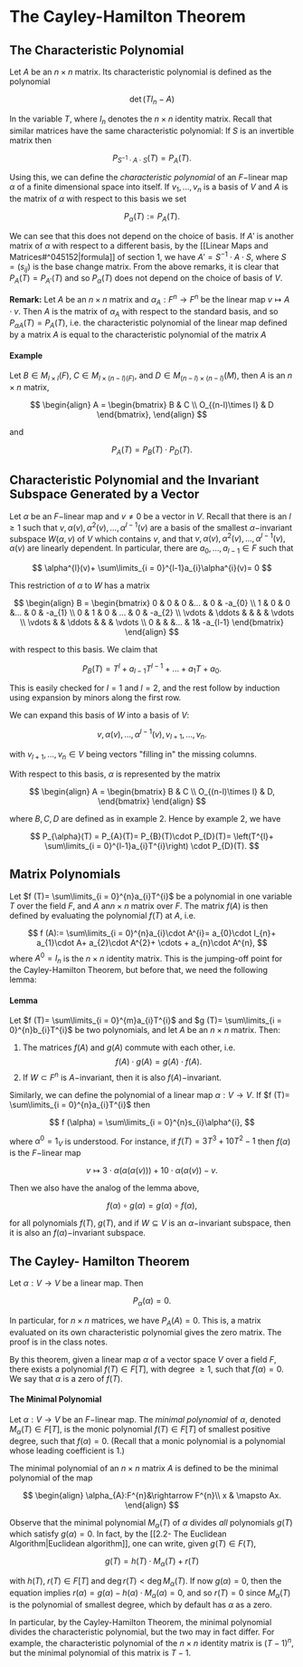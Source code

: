 # The Cayley-Hamilton Theorem

##  The Characteristic Polynomial

Let $A$ be an $n \times n$ matrix. Its characteristic polynomial is defined as the polynomial

$$
\det (TI_{n}-A)
$$

In the variable $T$, where $I_{n}$ denotes the $n \times n$ identity matrix. Recall that similar matrices have the same characteristic polynomial: If $S$ is an invertible matrix then

$$
P_{S^{-1}\cdot A \cdot S}(T) = P_{A}(T).
$$

Using this, we can define the *characteristic polynomial* of an $F-$linear map $\alpha$ of a finite dimensional space into itself. If $v_{1}, ..., v_{n}$ is a basis of $V$ and $A$ is the matrix of $\alpha$ with respect to this basis we set

$$
P_{\alpha}(T):= P_{A}(T).
$$

We can see that this does not depend on the choice of basis. If $A'$ is another matrix of $\alpha$ with respect to a different basis, by the [[Linear Maps and Matrices#^045152|formula]] of section 1, we have $A' = S^{-1}\cdot A \cdot S$, where $S = (s_{ij})$ is the base change matrix. From the above remarks, it is clear that $P_{A}(T)= P_{A'}(T)$ and so $P_{\alpha}(T)$ does not depend on the choice of basis of $V$.

**Remark:** Let $A$ be an $n \times n$ matrix and $\alpha_{A}:F^{n}\rightarrow F^{n}$ be the linear map $v \mapsto A \cdot v$. Then $A$ is the matrix of $\alpha_{A}$ with respect to the standard basis, and so $P_{\alpha A}(T)= P_{A}(T)$, i.e. the characteristic polynomial of the linear map defined by a matrix $A$ is equal to the characteristic polynomial of the matrix $A$

#### Example

Let $B\in M_{l \times l}(F), \; C \in M_{l \times (n-l)(F)}$, and $D \in M_{(n-l)\times (n-l)}(M)$, then $A$ is an $n \times n$ matrix,

$$
\begin{align}
A =
\begin{bmatrix}
B & C \\ O_{(n-l)\times l} & D
\end{bmatrix},
\end{align}
$$

and 

$$P_{A}(T)= P_{B}(T)\cdot P_{D}(T).$$

## Characteristic Polynomial and the Invariant Subspace Generated by a Vector

Let $\alpha$ be an $F-$linear map and $v \neq 0$ be a vector in $V$. Recall that there is an $l  \geq 1$ such that $v, \alpha (v), \alpha^{2}(v), ..., \alpha^{l-1}(v)$ are a basis of the smallest $\alpha-$invariant subspace $W (\alpha, v)$ of $V$ which contains $v$, and that $v, \alpha (v), \alpha^{2}(v), ..., \alpha^{l-1}(v), \alpha (v)$ are linearly dependent. In particular, there are $a_{0}, ..., a_{l-1}\in F$ such that

$$
\alpha^{l}(v)+ \sum\limits_{i = 0}^{l-1}a_{i}\alpha^{i}(v)= 0
$$

This restriction of $\alpha$ to $W$ has a matrix

$$
\begin{align}
B =
\begin{bmatrix}
0 & 0 & 0 &... & 0 & -a_{0} \\ 1 & 0 & 0 &... & 0 & -a_{1} \\ 0 & 1 & 0 & ... & 0 & -a_{2} \\ \vdots & \ddots & & & & \vdots \\ \vdots & & \ddots & & & \vdots \\ 0 & & &... & 1& -a_{l-1} \end{bmatrix}
\end{align}
$$

with respect to this basis. We claim that

$$
P_{B}(T) = T^{l}+ a_{l-1}T^{l-1}+... + a_{1}T + a_{0}.
$$

This is easily checked for $l = 1$ and $l = 2$, and the rest follow by induction using expansion by minors along the first row.

We can expand this basis of $W$ into a basis of $V$:

$$
v, \alpha (v), ..., \alpha^{l-1}(v), v_{l + 1}, ... , v_{n}.
$$

with $v_{l + 1}, ..., v_{n}\in V$ being vectors "filling in" the missing columns.

With respect to this basis, $\alpha$ is represented by the matrix

$$
\begin{align}
A =
\begin{bmatrix}
B & C \\ O_{(n-l)\times l} & D,
\end{bmatrix}
\end{align}
$$

where $B, C,D$ are defined as in example 2. Hence by example 2, we have

$$
P_{\alpha}(T) = P_{A}(T)= P_{B}(T)\cdot P_{D}(T)= \left(T^{l}+ \sum\limits_{i = 0}^{l-1}a_{i}T^{i}\right) \cdot P_{D}(T).
$$

## Matrix Polynomials

Let $f (T)= \sum\limits_{i = 0}^{n}a_{i}T^{i}$ be a polynomial in one variable $T$ over the field $F$, and $A$ an$n \times n$ matrix over $F$. The matrix $f (A)$ is then defined by evaluating the polynomial $f (T)$ at $A$, i.e.

$$
f (A):= \sum\limits_{i = 0}^{n}a_{i}\cdot A^{i}= a_{0}\cdot I_{n}+ a_{1}\cdot A+ a_{2}\cdot A^{2}+ \cdots + a_{n}\cdot A^{n},
$$
where $A^{0}= I_{n}$ is the $n \times n$ identity matrix. This is the jumping-off point for the Cayley-Hamilton Theorem, but before that, we need the following lemma:

#### Lemma

Let $f (T)= \sum\limits_{i = 0}^{m}a_{i}T^{i}$ and $g (T)= \sum\limits_{i = 0}^{n}b_{i}T^{i}$ be two polynomials, and let $A$ be an $n \times n$ matrix. Then:
1. The matrices $f (A)$ and $g (A)$ commute with each other, i.e. $$f (A)\cdot g (A)= g (A)\cdot f (A).$$
2. If $W \subset F^{n}$ is $A-$invariant, then it is also $f (A)-$invariant.

Similarly, we can define the polynomial of a linear map $\alpha:V \rightarrow V$. If $f (T)= \sum\limits_{i = 0}^{n}a_{i}T^{i}$ then

$$
f (\alpha) = \sum\limits_{i = 0}^{n}s_{i}\alpha^{i},
$$

where $\alpha^{0}= 1_{V}$ is understood. For instance, if $f (T)= 3T^{3}+ 10T^{2}-1$ then $f (\alpha)$ is the $F-$linear map

$$
v \mapsto 3 \cdot \alpha (\alpha (\alpha (v)))+ 10 \cdot \alpha (\alpha (v))-v.
$$

Then we also have the analog of the lemma above,

$$
f (\alpha)\circ g(\alpha)= g (\alpha)\circ f (\alpha),
$$

for all polynomials $f (T),\; g (T)$, and if $W \subseteq V$ is an $\alpha-$invariant subspace, then it is also an $f (\alpha)-$invariant subspace.

## The Cayley- Hamilton Theorem

Let $\alpha:V \rightarrow V$ be a linear map. Then

$$
P_{\alpha}(\alpha) = 0.
$$

In particular, for $n \times n$ matrices, we have $P_{A}(A)= 0$. This is, a matrix evaluated on its own characteristic polynomial gives the zero matrix. The proof is in the class notes.

By this theorem, given a linear map $\alpha$ of a vector space $V$ over a field $F$, there exists a polynomial $f (T)\in F [T]$, with degree $\geq 1$, such that $f (\alpha)= 0$. We say that $\alpha$ is a zero of $f (T)$.

#### The Minimal Polynomial

Let $\alpha:V \rightarrow V$ be an $F-$linear map. The *minimal polynomial* of $\alpha$, denoted $M_{\alpha}(T)\in F [T]$, is the monic polynomial $f (T)\in F [T]$ of smallest positive degree, such that $f (\alpha)= 0$. (Recall that a monic polynomial is a polynomial whose leading coefficient is $1$.)

The minimal polynomial of an $n \times n$ matrix $A$ is defined to be the minimal polynomial of the map

$$
\begin{align}
\alpha_{A}:F^{n}&\rightarrow F^{n}\\
x & \mapsto Ax.
\end{align}
$$

Observe that the minimal polynomial $M_{\alpha}(T)$ of $\alpha$ divides *all* polynomials $g (T)$ which satisfy $g (\alpha)= 0$. In fact, by the [[2.2- The Euclidean Algorithm|Euclidean algorithm]], one can write, given $g (T)\in F (T)$,

$$
g (T)= h (T)\cdot M_{\alpha}(T)+ r (T)
$$

with $h (T), \; r (T)\in F [T]$ and $\deg r(T)< \deg M_{\alpha}(T)$. If now $g (\alpha)= 0$, then the equation implies $r (\alpha)= g (\alpha)-h (\alpha)\cdot M_{\alpha}(\alpha)= 0$, and so $r (T)= 0$ since $M_{\alpha}(T)$ is the polynomial of smallest degree, which by default has $\alpha$ as a zero.

In particular, by the Cayley-Hamilton Theorem, the minimal polynomial divides the characteristic polynomial, but the two may in fact differ. For example, the characteristic polynomial of the $n \times n$ identity matrix is $(T-1)^{n}$, but the minimal polynomial of this matrix is $T-1$.